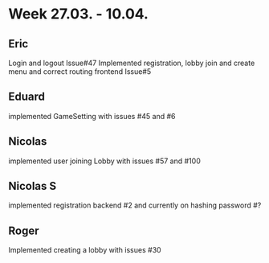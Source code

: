 # Week 27.03. - 10.04.

## Eric
Login and logout Issue#47
Implemented registration, lobby join and create menu and correct routing frontend Issue#5

## Eduard 
implemented GameSetting with issues #45 and #6

## Nicolas
implemented user joining Lobby with issues #57 and #100

## Nicolas S
implemented registration backend #2 and currently on hashing password #?

## Roger
Implemented creating a lobby with issues #30 

